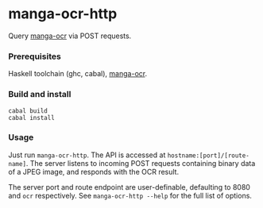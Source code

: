 # manga-ocr-http

Query [manga-ocr](https://github.com/kha-white/manga-ocr) via POST requests.

### Prerequisites

Haskell toolchain (ghc, cabal), [manga-ocr](https://github.com/kha-white/manga-ocr).

### Build and install

    cabal build
    cabal install
    
### Usage

Just run `manga-ocr-http`. The API is accessed at `hostname:[port]/[route-name]`.
The server listens to incoming POST requests containing binary data of a JPEG image,
and responds with the OCR result.

The server port and route endpoint are user-definable, defaulting to 8080 and `ocr`
respectively. See `manga-ocr-http --help` for the full list of options.
